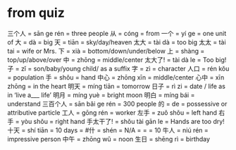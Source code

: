 # from quiz

三个人 = sān ge rén = three people
从 = cóng = from
一个 = yí ge = one unit of
大 = dà = big
天 = tiān = sky/day/heaven
太大 = tài dà = too big
太太 = tài tai = wife or Mrs.
下 = xià = bottom/down/under/below
上 = shàng = top/up/above/over
中 = zhōng = middle/center
太大了! = tài dà le = Too big!
子 = zǐ = son/baby/young child/ as a suffix
字 = zì = character
人口 = rén kǒu = population
手 = shǒu = hand
中心 = zhōng xīn = middle/center
心中 = xīn zhōng = in the heart
明天 = míng tiān = tomorrow
日子 = rì zi = date / life as in ‘live a___ life’
明月 = míng yuè = bright moon
明白 = míng bái = understand
三百个人 = sān bǎi ge rén = 300 people
的 = de = possessive or attributive particle
工人 = ɡōnɡ rén = worker
左手 = zuǒ shǒu = left hand
右手 = yòu shǒu = right hand
手太干了! = shǒu tài ɡān le = Hands are too dry!
十天 = shí tiān = 10 days = #什 = shén = N/A =  = = 10
牛人 = niú rén = impressive person
中午 = zhōnɡ wǔ = noon
生日 = shēnɡ rì = birthday
